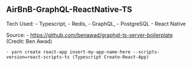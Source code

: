 ## AirBnB-GraphQL-ReactNative-TS

Tech Used:
    - Typescript,
    - Redis,
    - GraphQL,
    - PostgreSQL
    - React Native

Source:
    - https://github.com/benawad/graphql-ts-server-boilerplate (Credit: Ben Awad)

    - yarn create react-app insert-my-app-name-here --scripts-version=react-scripts-ts (Typescript Create-React-App)

